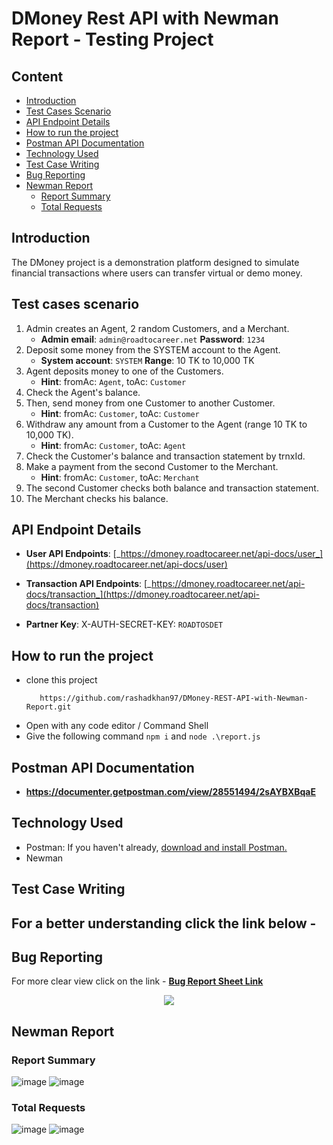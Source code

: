 # **DMoney Rest API with Newman Report -  Testing Project**

## **Content**
- [Introduction](#introduction)
- [Test Cases Scenario](#test-cases-scenario)
- [API Endpoint Details](#api-endpoint-details)
- [How to run the project](#How-to-run-the-project)
- [Postman API Documentation](#postman-api-documentation)
- [Technology Used](#Technology-Used)
- [Test Case Writing](#test-case-writing)
- [Bug Reporting](#bug-reporting)
- [Newman Report](#newman-report)
    - [Report Summary](#report-summary)
    - [Total Requests](#total-requests)
  
  
## Introduction

The DMoney project is a demonstration platform designed to simulate financial transactions where users can transfer virtual or demo money.

## Test cases scenario

1. Admin creates an Agent, 2 random Customers, and a Merchant.  
   - **Admin email**: `admin@roadtocareer.net`  **Password**: `1234`
2. Deposit some money from the SYSTEM account to the Agent.  
   - **System account**: `SYSTEM`  **Range**: 10 TK to 10,000 TK
3. Agent deposits money to one of the Customers.
   - **Hint**: fromAc: `Agent`, toAc: `Customer`     
4. Check the Agent's balance.
5. Then, send money from one Customer to another Customer.
   - **Hint**: fromAc: `Customer`, toAc: `Customer`  
6. Withdraw any amount from a Customer to the Agent (range 10 TK to 10,000 TK).
   - **Hint**: fromAc: `Customer`, toAc: `Agent`  
7. Check the Customer's balance and transaction statement by trnxId.
8. Make a payment from the second Customer to the Merchant.
   - **Hint**: fromAc: `Customer`, toAc: `Merchant`  
9. The second Customer checks both balance and transaction statement. 
10. The Merchant checks his balance.

## API Endpoint Details

- **User API Endpoints**: [_https://dmoney.roadtocareer.net/api-docs/user_](https://dmoney.roadtocareer.net/api-docs/user)

- **Transaction API Endpoints**: [_https://dmoney.roadtocareer.net/api-docs/transaction_](https://dmoney.roadtocareer.net/api-docs/transaction)
- **Partner Key**: X-AUTH-SECRET-KEY: `ROADTOSDET`

## How to run the project

- clone this project
   ```console
      https://github.com/rashadkhan97/DMoney-REST-API-with-Newman-Report.git
    ``` 
- Open with any code editor / Command Shell
- Give the following command ```npm i``` and ```node .\report.js```

## Postman API Documentation
  
  - **https://documenter.getpostman.com/view/28551494/2sAYBXBqaE**
  

## Technology Used
- Postman: If you haven't already, [download and install Postman.](https://www.postman.com/downloads/)
- Newman

## Test Case Writing
For a better understanding click the link below - 
- 

## Bug Reporting
For more clear view click on the link - [**Bug Report Sheet Link**](https://docs.google.com/spreadsheets/d/1yvT0-m4jE2ueoB4oioztYkPadFLr6Yva/edit?usp=sharing&ouid=113748567292900710037&rtpof=true&sd=true)

<p align="center">
  <img src="https://github.com/user-attachments/assets/6022fe15-79b1-4922-968b-6c87294974a0" />
</p>


## Newman Report
### Report Summary
![image](https://github.com/user-attachments/assets/0509a5bb-f58e-4532-8256-520ac70a20bf)
![image](https://github.com/user-attachments/assets/9c7b876b-1bef-44cb-b21b-c92dcb985eef)

### Total Requests
![image](https://github.com/user-attachments/assets/c1a37253-58c9-437b-916e-ff01dff176e7)
![image](https://github.com/user-attachments/assets/c0b5fdc1-d46a-482b-a1b6-0654e1736d5b)



